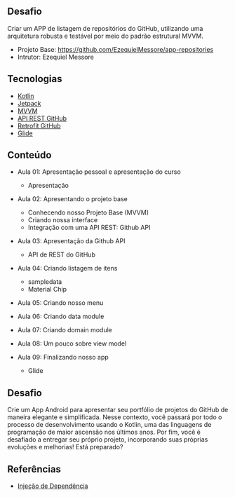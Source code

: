## Desafio
Criar um APP de listagem de repositórios do GitHub, utilizando uma arquitetura robusta e testável por
meio do padrão estrutural MVVM.

- Projeto Base: https://github.com/EzequielMessore/app-repositories
- Intrutor: Ezequiel Messore


## Tecnologias
- [Kotlin](   )
- [Jetpack](https://developer.android.com/jetpack)
- [MVVM](  )
- [API REST GitHub](https://docs.github.com/pt/rest)
- [Retrofit GitHub](https://square.github.io/retrofit/)
- [Glide](https://github.com/bumptech/glide)


## Conteúdo
- Aula 01: Apresentação pessoal e apresentação do curso
	- Apresentação

- Aula 02: Apresentando o projeto base
	- Conhecendo nosso Projeto Base (MVVM)
	- Criando nossa interface
	- Integração com uma API REST: Github API  

- Aula 03: Apresentação da Github API
	- API de REST do GitHub

- Aula 04: Criando listagem de itens
	- sampledata
	- Material Chip

- Aula 05: Criando nosso menu
- Aula 06: Criando data module
- Aula 07: Criando domain module
- Aula 08: Um pouco sobre view model

- Aula 09: Finalizando nosso app
	- Glide


## Desafio
Crie um App Android para apresentar seu portfólio de projetos do GitHub de maneira elegante e simplificada.
Nesse contexto, você passará por todo o processo de desenvolvimento usando o Kotlin, uma das linguagens de programação de maior ascensão nos últimos anos.
Por fim, você é desafiado a entregar seu próprio projeto, incorporando suas próprias evoluções e melhorias! Está preparado?

## Referências
- [Injeção de Dependência](https://medium.com/collabcode/inje%C3%A7%C3%A3o-de-depend%C3%AAncia-no-kotlin-com-koin-4d093f80cb63)
